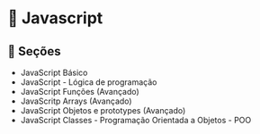 # 🚀 Javascript

## 📁 Seções 

- JavaScript Básico
- JavaScript - Lógica de programação
- JavaScript Funções (Avançado)
- JavaScritp Arrays (Avançado)
- JavaScript Objetos e prototypes (Avançado)
- JavaScript Classes - Programação Orientada a Objetos - POO
